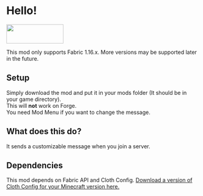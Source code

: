 # Hello!

<a href="https://www.curseforge.com/minecraft/mc-mods/fabric-api" rel="nofollow"><strong><img src="https://i.imgur.com/Ol1Tcf8.png" alt="" width="149" height="50"></strong></a>

This mod only supports Fabric 1.16.x. More versions may be supported later in the future.

## Setup
Simply download the mod and put it in your mods folder (It should be in your game directory).  
This will **not** work on Forge.  
You need Mod Menu if you want to change the message.

## What does this do?
It sends a customizable message when you join a server.

## Dependencies
This mod depends on Fabric API and Cloth Config.
[Download a version of Cloth Config for your Minecraft version here.](https://www.curseforge.com/minecraft/mc-mods/cloth-config/)